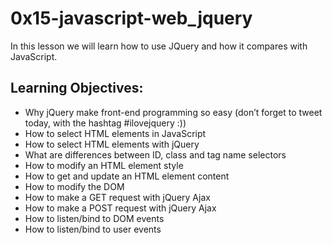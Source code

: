 # 0x15-javascript-web_jquery

In this lesson we will learn how to use JQuery and how it compares with
JavaScript.

## Learning Objectives:
- Why jQuery make front-end programming so easy (don’t forget to tweet today, with the hashtag #ilovejquery :))
- How to select HTML elements in JavaScript
- How to select HTML elements with jQuery
- What are differences between ID, class and tag name selectors
- How to modify an HTML element style
- How to get and update an HTML element content
- How to modify the DOM
- How to make a GET request with jQuery Ajax
- How to make a POST request with jQuery Ajax
- How to listen/bind to DOM events
- How to listen/bind to user events
